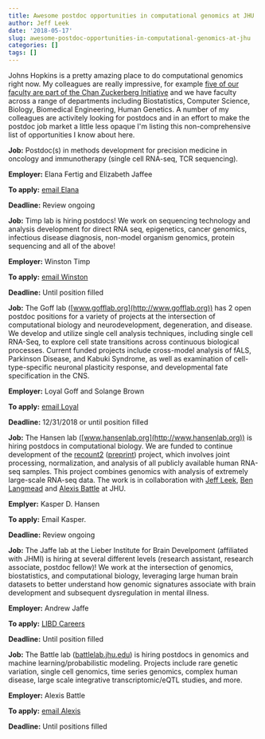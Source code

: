```yaml
---
title: Awesome postdoc opportunities in computational genomics at JHU
author: Jeff Leek
date: '2018-05-17'
slug: awesome-postdoc-opportunities-in-computational-genomics-at-jhu
categories: []
tags: []
---
```


Johns Hopkins is a pretty amazing place to do computational genomics right now. My colleagues are really impressive, for example [five of our faculty are part of the Chan Zuckerberg Initiative](https://www.hopkinsmedicine.org/news/media/releases/five_johns_hopkins_scientists_among_83_who_will_share_in_15_million_award_from_chan_zuckerberg_initiative_to_fund_computer_based_research_on_human_cells) and we have faculty across a range of departments including Biostatistics, Computer Science, Biology, Biomedical Engineering, Human Genetics. A number of my colleagues are activitely looking for postdocs and in an effort to make the postdoc job market a little less opaque I'm listing this non-comprehensive list of opportunities I know about here. 

**Job:** Postdoc(s) in methods development for precision medicine in oncology and immunotherapy (single cell RNA-seq, TCR sequencing).

**Employer:** Elana Fertig and Elizabeth Jaffee

**To apply:** [email Elana](https://fertiglab.com/opportunities)

**Deadline:** Review ongoing





**Job:** Timp lab is hiring postdocs!  We work on sequencing technology and analysis development for direct RNA seq, epigenetics, cancer genomics, infectious disease diagnosis, non-model organism genomics, protein sequencing and all of the above!

**Employer:** Winston Timp

**To apply:** [email Winston](https://www.timplab.org/wp-content/uploads/2018/05/180420_postdoc_ad.pdf)

**Deadline:** Until position filled


**Job:** The Goff lab ([www.gofflab.org](http://www.gofflab.org)) has 2 open postdoc positions for a variety of projects at the intersection of computational biology and neurodevelopment, degeneration, and disease.  We develop and utilize single cell analysis techniques, including single cell RNA-Seq, to explore cell state transitions across continuous biological processes. Current funded projects include cross-model analysis of fALS, Parkinson Disease, and Kabuki Syndrome, as well as examination of cell-type-specific neuronal plasticity response, and developmental fate specification in the CNS.

**Employer:** Loyal Goff and Solange Brown

**To apply:** [email Loyal](mailto:loyalgoff@jhmi.edu)

**Deadline:** 12/31/2018 or until position filled



**Job:** The Hansen lab ([www.hansenlab.org](http://www.hansenlab.org)) is hiring postdocs in computational biology. We are funded to continue development of the [recount2](https://doi.org/10.1038/nbt.3838) ([preprint](https://doi.org/10.1101/068478)) project, which involves joint processing, normalization, and analysis of all publicly available human RNA-seq samples. This project combines genomics with analysis of extremely large-scale RNA-seq data. The work is in collaboration with [Jeff Leek](http://www.jtleek.com), [Ben Langmead](www.langmead-lab.org) and [Alexis Battle](battlelab.jhu.edu) at JHU.

**Emplyer:** Kasper D. Hansen

**To apply:** Email Kasper.

**Deadline:** Review ongoing



**Job:** The Jaffe lab at the Lieber Institute for Brain Develpoment (affiliated with JHMI) is hiring at several different levels (research assistant, research associate, postdoc fellow)!  We work at the intersection of genomics, biostatistics, and computational biology, leveraging large human brain datasets to better understand how genomic signatures associate with brain development and subsequent dysregulation in mental illness.

**Employer:** Andrew Jaffe

**To apply:** [LIBD Careers](https://libd.org/careers/)

**Deadline:** Until position filled


**Job:** The Battle lab ([battlelab.jhu.edu](battlelab.jhu.edu)) is hiring postdocs in genomics and machine learning/probabilistic modeling.  Projects include rare genetic variation, single cell genomics, time series genomics, complex human disease, large scale integrative transcriptomic/eQTL studies, and more.  

**Employer:** Alexis Battle

**To apply:** [email Alexis](emailto:ajbattle@jhu.edu)

**Deadline:** Until positions filled